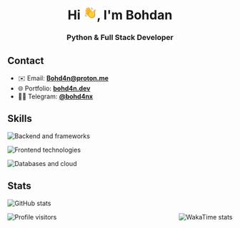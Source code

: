 <h1 align="center">Hi <img src="./src/wave.gif" width="30px">, I'm Bohdan</h1>
<h3 align="center">Python & Full Stack Developer</h3>

## Contact

- ✉️ Email: **Bohd4n@proton.me**
- 🌐 Portfolio: **[bohd4n.dev](https://www.bohd4n.dev/)**
- 👨‍💻 Telegram: **[@bohd4nx](https://t.me/bohd4nx)**

## Skills

<p>
  <img src="https://skillicons.dev/icons?i=py,django,fastapi,flask,nodejs,express" height="35" alt="Backend and frameworks" />
</p>
<p>
  <img src="https://skillicons.dev/icons?i=react,tailwind,astro,js,ts,html,css" height="35" alt="Frontend technologies" />
</p>
<p>
  <img src="https://skillicons.dev/icons?i=mysql,postgresql,aws,vercel,sqlite,docker,mongodb" height="35" alt="Databases and cloud" />
</p>

## Stats

<p>
  <img src="https://github-readme-stats.vercel.app/api?username=bohd4nx&hide_title=false&show_icons=true&include_all_commits=true&count_private=true&theme=dark&hide_border=false" height="150" alt="GitHub stats" />
</p>

<div>
  <img align="left" src="https://komarev.com/ghpvc/?username=bohd4nx&label=Profile%20views&color=0e75b6&style=plastic" alt="Profile visitors" />
  <a href="https://wakatime.com/@018d7e22-9a95-433a-bf5f-916fa8a41cbf">
    <img align="right" src="https://wakatime.com/badge/user/018d7e22-9a95-433a-bf5f-916fa8a41cbf.svg?style=plastic" alt="WakaTime stats" />
  </a>
</div>
